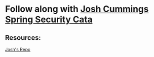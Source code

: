 # Follow along with [Josh Cummings Spring Security Cata](https://www.youtube.com/watch?v=P4TI1gLmr-4&ab_channel=VMwareTanzu)

## Resources:

[Josh's Repo](https://github.com/jzheaux/spring-security-tanzu-tuesday-november)